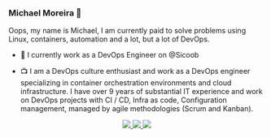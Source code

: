 ### Michael Moreira 👋
Oops, my name is Michael, I am currently paid to solve problems using Linux, containers, automation and a lot, but a lot of DevOps.

- :rocket: I currently work as a DevOps Engineer on @Sicoob

- :tv: I am a DevOps culture enthusiast and work as a DevOps engineer specializing in container orchestration environments and cloud infrastructure. I have over 9 years of substantial IT experience and work on DevOps projects with CI / CD, Infra as code, Configuration management, managed by agile methodologies (Scrum and Kanban).


<p align="center">
  <a href="https://github.com/michaelmoreira?tab=followers">
    <img src="https://img.shields.io/badge/GitHub-100000?style=for-the-badge&logo=github&logoColor=white" />
  </a>
  <a href="https://twitter.com/_michaelmoreira">
    <img src="https://img.shields.io/badge/Twitter-1DA1F2?style=for-the-badge&logo=twitter&logoColor=white" />
  </a>
  <a href="https://www.linkedin.com/in/moreiramelo/">
    <img src="https://img.shields.io/badge/LinkedIn-0077B5?style=for-the-badge&logo=linkedin&logoColor=white" />
  </a>
  </p>
<!--
**michaelmoreira/michaelmoreira** is a ✨ _special_ ✨ repository because its `README.md` (this file) appears on your GitHub profile.

Here are some ideas to get you started:

- 🔭 I’m currently working on ...
- 🌱 I’m currently learning ...
- 👯 I’m looking to collaborate on ...
- 🤔 I’m looking for help with ...
- 💬 Ask me about ...
- 📫 How to reach me: ...
- 😄 Pronouns: ...
- ⚡ Fun fact: ...
-->
